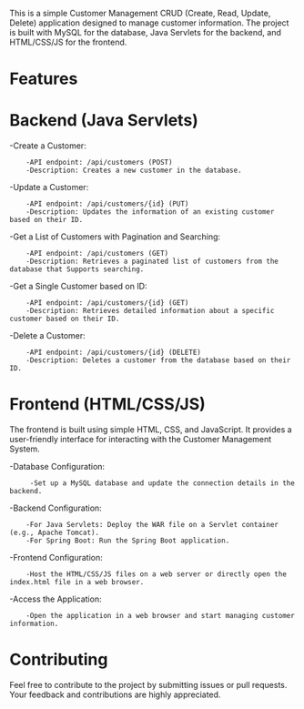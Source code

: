 This is a simple Customer Management CRUD (Create, Read, Update, Delete) application designed to manage customer information. The project is built with MySQL for the database, Java Servlets for the backend, and HTML/CSS/JS for the frontend.

Features
=======================

Backend (Java Servlets)
==================================

-Create a Customer:

        -API endpoint: /api/customers (POST)
        -Description: Creates a new customer in the database.

-Update a Customer:

        -API endpoint: /api/customers/{id} (PUT)
        -Description: Updates the information of an existing customer based on their ID.

-Get a List of Customers with Pagination and Searching:

        -API endpoint: /api/customers (GET)
        -Description: Retrieves a paginated list of customers from the database that Supports searching.

-Get a Single Customer based on ID:

        -API endpoint: /api/customers/{id} (GET)
        -Description: Retrieves detailed information about a specific customer based on their ID.

-Delete a Customer:

        -API endpoint: /api/customers/{id} (DELETE)
        -Description: Deletes a customer from the database based on their ID.

Frontend (HTML/CSS/JS)
==============================
The frontend is built using simple HTML, CSS, and JavaScript. It provides a user-friendly interface for interacting with the Customer Management System.

-Database Configuration:

         -Set up a MySQL database and update the connection details in the backend.

-Backend Configuration:

        -For Java Servlets: Deploy the WAR file on a Servlet container (e.g., Apache Tomcat).
        -For Spring Boot: Run the Spring Boot application.

-Frontend Configuration:

        -Host the HTML/CSS/JS files on a web server or directly open the index.html file in a web browser.

-Access the Application:

        -Open the application in a web browser and start managing customer information.

Contributing
===============
Feel free to contribute to the project by submitting issues or pull requests. Your feedback and contributions are highly appreciated.
